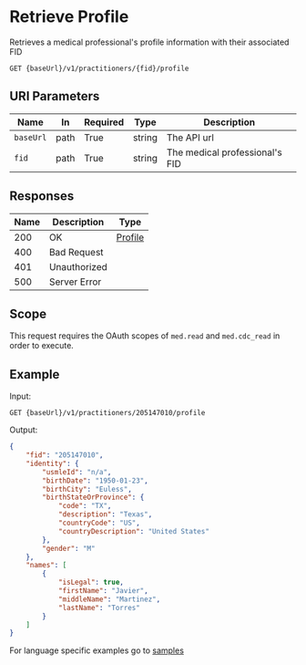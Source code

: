 # Retrieve Profile

Retrieves a medical professional's profile information with their associated FID
 
```HTTP 
GET {baseUrl}/v1/practitioners/{fid}/profile
```

## URI Parameters

| Name | In | Required | Type | Description |
| ---- | -- | -------- | ---- | ----------- |
| `baseUrl` | path | True | string| The API url |
| `fid` | path | True | string | The medical professional's FID |

## Responses

| Name | Description     | Type  |
| ---- | --------------- | ----- |
| 200  | OK              | [Profile](../types/profile.md) |
| 400  | Bad Request     |  |
| 401  | Unauthorized    |  |
| 500  | Server Error    |  |

## Scope

This request requires the OAuth scopes of `med.read` and `med.cdc_read` in order to execute.

## Example

Input:

```HTTP
GET {baseUrl}/v1/practitioners/205147010/profile
```

Output:

```json
{
    "fid": "205147010",
    "identity": {
        "usmleId": "n/a",
        "birthDate": "1950-01-23",
        "birthCity": "Euless",
        "birthStateOrProvince": {
            "code": "TX",
            "description": "Texas",
            "countryCode": "US",
            "countryDescription": "United States"
        },
        "gender": "M"
    },
    "names": [
        {
            "isLegal": true,
            "firstName": "Javier",
            "middleName": "Martinez",
            "lastName": "Torres"
        }
    ]
}
```

For language specific examples go to [samples](/Samples/)

